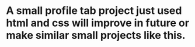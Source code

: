# A small profile tab project just used html and css will improve in future or make similar small projects like this.
